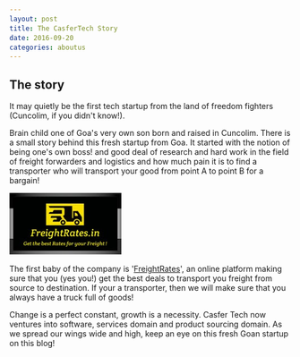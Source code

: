 ```yaml
---
layout: post
title: The CasferTech Story
date: 2016-09-20
categories: aboutus
---
```


The story
-------
It may quietly be the first tech startup from the land of freedom fighters (Cuncolim, if you didn't know!).

Brain child one of Goa's very own son born and raised in Cuncolim. There is a small story behind this fresh startup from Goa. 
It started with the notion of being one's own boss! and good deal of research and hard work in the field of freight forwarders and
logistics and how much pain it is to find a transporter who will transport your good from point A to point B for a bargain!

<img src="/assets/aboutus/businesscard.jpg" alt="business card" class="img-responsive center-block" />

The first baby of the company is '[FreightRates](http://freightrates.in)', an online platform
making sure that you (yes you!) get the best deals to transport you freight from source to destination. If your a transporter,
then we will make sure that you always have a truck full of goods!

Change is a perfect constant, growth is a necessity. Casfer Tech now ventures into software, services domain and 
product sourcing domain. As we spread our wings wide and high, keep an eye on this fresh Goan startup on this blog!
